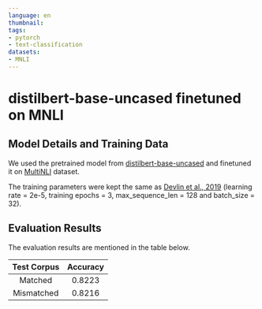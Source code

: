 ```yaml
---
language: en
thumbnail: 
tags:
- pytorch
- text-classification
datasets:
- MNLI
---
```


# distilbert-base-uncased finetuned on MNLI

## Model Details and Training Data

We used the pretrained model from [distilbert-base-uncased](https://huggingface.co/distilbert-base-uncased) and finetuned it on [MultiNLI](https://cims.nyu.edu/~sbowman/multinli/) dataset. 

The training parameters were kept the same as [Devlin et al., 2019](https://arxiv.org/abs/1810.04805) (learning rate = 2e-5, training epochs = 3, max_sequence_len = 128 and batch_size = 32).

## Evaluation Results

The evaluation results are mentioned in the table below.

| Test Corpus | Accuracy |
|:---:|:---------:|
| Matched | 0.8223 |
| Mismatched | 0.8216 |

